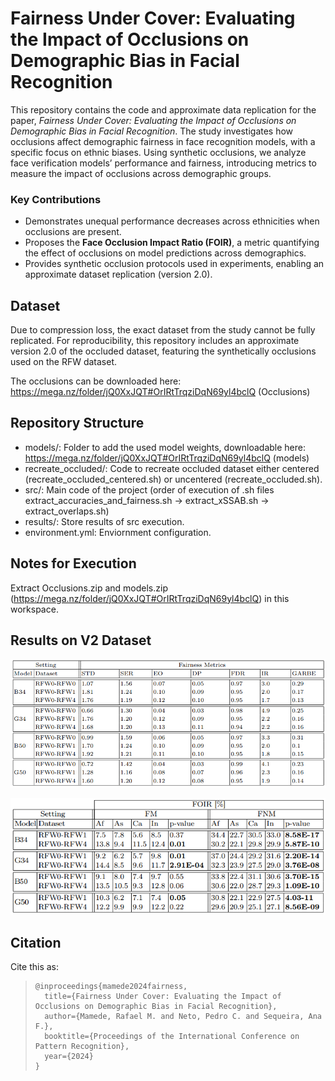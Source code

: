 # Fairness Under Cover: Evaluating the Impact of Occlusions on Demographic Bias in Facial Recognition

This repository contains the code and approximate data replication for the paper, _Fairness Under Cover: Evaluating the Impact of Occlusions on Demographic Bias in Facial Recognition_. The study investigates how occlusions affect demographic fairness in face recognition models, with a specific focus on ethnic biases. Using synthetic occlusions, we analyze face verification models’ performance and fairness, introducing metrics to measure the impact of occlusions across demographic groups.


### Key Contributions
- Demonstrates unequal performance decreases across ethnicities when occlusions are present.
- Proposes the **Face Occlusion Impact Ratio (FOIR)**, a metric quantifying the effect of occlusions on model predictions across demographics.
- Provides synthetic occlusion protocols used in experiments, enabling an approximate dataset replication (version 2.0).

## Dataset

Due to compression loss, the exact dataset from the study cannot be fully replicated. For reproducibility, this repository includes an approximate version 2.0 of the occluded dataset, featuring the synthetically occlusions used on the RFW dataset. 

The occlusions can be downloaded here: https://mega.nz/folder/jQ0XxJQT#OrIRtTrqziDqN69yl4bclQ (Occlusions)




## Repository Structure

- models/: Folder to add the used model weights, downloadable here: https://mega.nz/folder/jQ0XxJQT#OrIRtTrqziDqN69yl4bclQ (models)
- recreate_occluded/: Code to recreate occluded dataset either centered (recreate_occluded_centered.sh) or uncentered (recreate_occluded.sh).
- src/: Main code of the project (order of execution of .sh files extract_accuracies_and_fairness.sh -> extract_xSSAB.sh -> extract_overlaps.sh) 
- results/: Store results of src execution.
- environment.yml: Enviornment configuration.


## Notes for Execution

Extract Occlusions.zip and models.zip (https://mega.nz/folder/jQ0XxJQT#OrIRtTrqziDqN69yl4bclQ) in this workspace.



## Results on V2 Dataset

![alt text](t1.png)

![alt text](t2.png)


## Citation

Cite this as:

> ```
> @inproceedings{mamede2024fairness,
>   title={Fairness Under Cover: Evaluating the Impact of Occlusions on Demographic Bias in Facial Recognition},
>   author={Mamede, Rafael M. and Neto, Pedro C. and Sequeira, Ana F.},
>   booktitle={Proceedings of the International Conference on Pattern Recognition},
>   year={2024}
> }
> ```